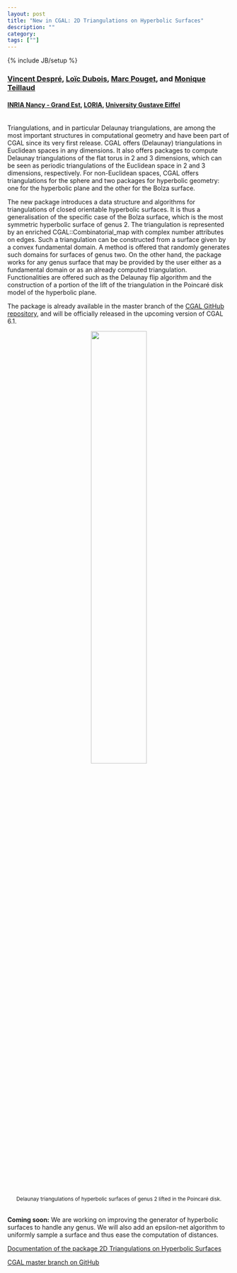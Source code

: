 ```yaml
---
layout: post
title: "New in CGAL: 2D Triangulations on Hyperbolic Surfaces"
description: ""
category:
tags: [""]
---
```

{% include JB/setup %}

<h3>
<a href="https://members.loria.fr/vincent.despre/">Vincent Despré</a>,
<a href="https://loic-dubois.github.io/">Loïc Dubois</a>,
<a href="https://members.loria.fr/MPouget/">Marc Pouget</a>, and
<a href="https://members.loria.fr/Monique.Teillaud/">Monique Teillaud</a>
</h3>
<h4>
<a href="https://www.inria.fr/fr/centre-inria-universite-lorraine ">INRIA Nancy - Grand Est</a>,
<a href="https://www.loria.fr/en/">LORIA</a>,
<a href="https://www.univ-gustave-eiffel.fr/en/">University Gustave Eiffel</a>
</h4>


<br> Triangulations, and in particular Delaunay triangulations, are among
the most important structures in computational geometry and have been part of
CGAL since its very first release. CGAL offers (Delaunay) triangulations in
Euclidean spaces in any dimensions. It also offers packages to compute Delaunay
triangulations of the flat torus in 2 and 3 dimensions, which can be seen as
periodic triangulations of the Euclidean space in 2 and 3 dimensions,
respectively. For non-Euclidean spaces, CGAL offers triangulations for the
sphere and two packages for hyperbolic geometry: one for the hyperbolic plane
and the other for the Bolza surface.

<p> The new package introduces a data structure and algorithms for
triangulations of closed orientable hyperbolic surfaces.  It is thus a
generalisation of the specific case of the Bolza surface, which is the most
symmetric hyperbolic surface of genus 2. The triangulation is represented by an
enriched CGAL::Combinatorial_map with complex number attributes on edges. Such a
triangulation can be constructed from a surface given by a convex fundamental
domain. A method is offered that randomly generates such domains for surfaces of
genus two. On the other hand, the package works for any genus surface that may
be provided by the user either as a fundamental domain or as an already computed
triangulation. Functionalities are offered such as the Delaunay flip algorithm
and the construction of a portion of the lift of the triangulation in the
Poincaré disk model of the hyperbolic plane.
</p>

<p>The package is already available in the master branch
of the <a href="https://github.com/CGAL/cgal/">CGAL GitHub repository</a>,
and will be officially released in the upcoming version of CGAL
6.1.</p>

<div style="text-align:center;">
  <img src="../../../../images/triangulation-on-hyperbolic-surface.svg" width="50%"><br>
  <small>Delaunay triangulations of hyperbolic surfaces
  of genus 2 lifted in the Poincaré disk.</small>
</div>

<br>
<p> <b>Coming soon:</b> We are working on improving the generator of hyperbolic
surfaces to handle any genus. We will also add an epsilon-net algorithm to
uniformly sample a surface and thus ease the computation of distances. </p>


<i class="bi bi-book"></i>
<a href="https://cgal.geometryfactory.com/CGAL/doc/master/Triangulation_on_hyperbolic_surface_2/index.html">Documentation of the package 2D Triangulations on Hyperbolic Surfaces</a> <br>

<i class="bi bi-arrow-down-circle"></i>
<a href="https://github.com/CGAL/cgal/tree/master">CGAL master branch on GitHub</a>
